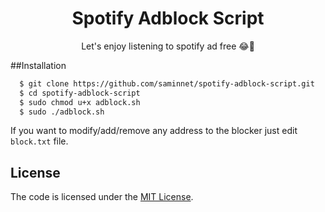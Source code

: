 <h1 align="center">Spotify Adblock Script</h1>
<p align="center">Let's enjoy listening to spotify ad free 😂🎉</p>

##Installation

```bash
  $ git clone https://github.com/saminnet/spotify-adblock-script.git
  $ cd spotify-adblock-script
  $ sudo chmod u+x adblock.sh
  $ sudo ./adblock.sh
```

If you want to modify/add/remove any address to the blocker just edit `block.txt` file.

## License

The code is licensed under the [MIT License](LICENSE).
